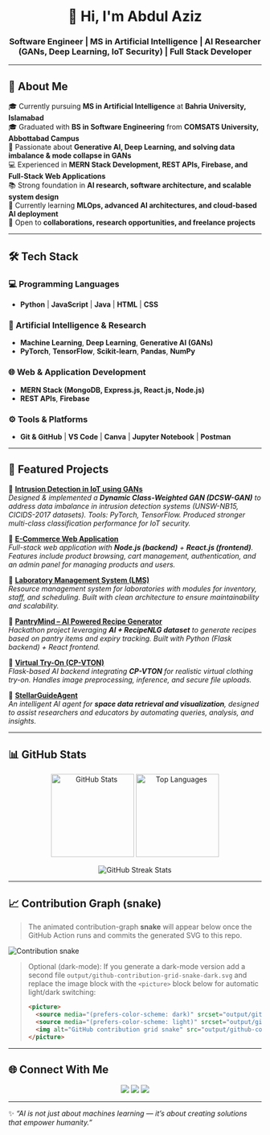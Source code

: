<!-- Professional GitHub Profile README for Abdul Aziz -->

<h1 align="center">👋 Hi, I'm Abdul Aziz</h1>
<h3 align="center">Software Engineer | MS in Artificial Intelligence | AI Researcher (GANs, Deep Learning, IoT Security) | Full Stack Developer</h3>

---

## 🚀 About Me
🎓 Currently pursuing **MS in Artificial Intelligence** at **Bahria University, Islamabad**  
🎓 Graduated with **BS in Software Engineering** from **COMSATS University, Abbottabad Campus**  
🔬 Passionate about **Generative AI, Deep Learning, and solving data imbalance & mode collapse in GANs**  
💻 Experienced in **MERN Stack Development, REST APIs, Firebase, and Full-Stack Web Applications**  
📚 Strong foundation in **AI research, software architecture, and scalable system design**  
🌱 Currently learning **MLOps, advanced AI architectures, and cloud-based AI deployment**  
🤝 Open to **collaborations, research opportunities, and freelance projects**  

---

## 🛠️ Tech Stack

### 💻 Programming Languages
- **Python** | **JavaScript** | **Java** | **HTML** | **CSS**

### 🤖 Artificial Intelligence & Research
- **Machine Learning**, **Deep Learning**, **Generative AI (GANs)**
- **PyTorch**, **TensorFlow**, **Scikit-learn**, **Pandas**, **NumPy**

### 🌐 Web & Application Development
- **MERN Stack (MongoDB, Express.js, React.js, Node.js)**  
- **REST APIs**, **Firebase**

### ⚙️ Tools & Platforms
- **Git & GitHub** | **VS Code** | **Canva** | **Jupyter Notebook** | **Postman**

---

## 📂 Featured Projects

🔹 [**Intrusion Detection in IoT using GANs**](https://github.com/mahadwajid/idsfypnew)  
*Designed & implemented a **Dynamic Class-Weighted GAN (DCSW-GAN)** to address data imbalance in intrusion detection systems (UNSW-NB15, CICIDS-2017 datasets). Tools: PyTorch, TensorFlow. Produced stronger multi-class classification performance for IoT security.*  

🔹 [**E-Commerce Web Application**](https://github.com/abdulazizatGitHub/E-Commerce-Application)  
*Full-stack web application with **Node.js (backend)** + **React.js (frontend)**. Features include product browsing, cart management, authentication, and an admin panel for managing products and users.*  

🔹 [**Laboratory Management System (LMS)**](https://github.com/abdulazizatGitHub/Laboratory-Management-System)  
*Resource management system for laboratories with modules for inventory, staff, and scheduling. Built with clean architecture to ensure maintainability and scalability.*  

🔹 [**PantryMind – AI Powered Recipe Generator**](https://github.com/abdulazizatGitHub/PantryMind)  
*Hackathon project leveraging **AI + RecipeNLG dataset** to generate recipes based on pantry items and expiry tracking. Built with Python (Flask backend) + React frontend.*  

🔹 [**Virtual Try-On (CP-VTON)**](https://github.com/abdulazizatGitHub/virtual-try-on)  
*Flask-based AI backend integrating **CP-VTON** for realistic virtual clothing try-on. Handles image preprocessing, inference, and secure file uploads.*  

🔹 [**StellarGuideAgent**](https://github.com/abdulazizatGitHub/StellarGuideAgent)  
*An intelligent AI agent for **space data retrieval and visualization**, designed to assist researchers and educators by automating queries, analysis, and insights.*  

---

## 📊 GitHub Stats

<p align="center">
  <img src="https://github-readme-stats.vercel.app/api?username=abdulazizatGitHub&show_icons=true&theme=radical" alt="GitHub Stats" height="165"/>
  <img src="https://github-readme-stats.vercel.app/api/top-langs/?username=abdulazizatGitHub&layout=compact&theme=radical" alt="Top Languages" height="165"/>
</p>

<p align="center">
  <img src="https://github-readme-streak-stats.herokuapp.com/?user=abdulazizatGitHub&theme=radical" alt="GitHub Streak Stats"/>
</p>

---

## 📈 Contribution Graph (snake)
> The animated contribution-graph **snake** will appear below once the GitHub Action runs and commits the generated SVG to this repo.

![Contribution snake](output/github-contribution-grid-snake.svg)

> Optional (dark-mode): If you generate a dark-mode version add a second file `output/github-contribution-grid-snake-dark.svg` and replace the image block with the `<picture>` block below for automatic light/dark switching:
>
> ```html
> <picture>
>   <source media="(prefers-color-scheme: dark)" srcset="output/github-contribution-grid-snake-dark.svg" />
>   <source media="(prefers-color-scheme: light)" srcset="output/github-contribution-grid-snake.svg" />
>   <img alt="GitHub contribution grid snake" src="output/github-contribution-grid-snake.svg" />
> </picture>
> ```

---

## 🌐 Connect With Me

<p align="center">
  <a href="https://www.linkedin.com/in/abdul-aziz-41364728a/"><img src="https://img.shields.io/badge/-LinkedIn-blue?style=for-the-badge&logo=Linkedin&logoColor=white"/></a>
  <a href="mailto:abdulazizk1430@gmail.com"><img src="https://img.shields.io/badge/-Email%20Me-red?style=for-the-badge&logo=gmail&logoColor=white"/></a>
  <a href="https://github.com/abdulazizatGitHub"><img src="https://img.shields.io/badge/-GitHub-black?style=for-the-badge&logo=github&logoColor=white"/></a>
</p>

---

✨ *“AI is not just about machines learning — it’s about creating solutions that empower humanity.”*  
